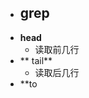 - **grep**
	- 
- **head**
	- 读取前几行
- ** tail**
	- 读取后几行
- **to
<!--stackedit_data:
eyJoaXN0b3J5IjpbMTA5Njc4NDkxLDEyMDk4NzE5MF19
-->